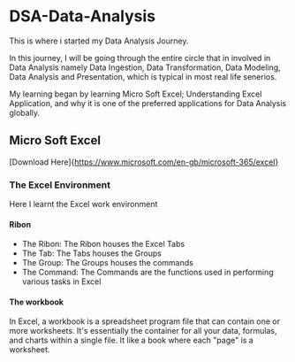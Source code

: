 # DSA-Data-Analysis
This is where i started my Data Analysis Journey.

In this journey, I will be going through the entire circle that in involved in Data Analysis namely Data Ingestion, Data Transformation, Data Modeling, Data Analysis and Presentation, which is typical in most real life senerios.

My learning began by learning Micro Soft Excel; Understanding Excel Application, and why it is one of the preferred applications for Data Analysis globally.  

## Micro Soft Excel
[Download Here]{https://www.microsoft.com/en-gb/microsoft-365/excel}

### The Excel Environment
Here I learnt the Excel work environment

#### Ribon
- The Ribon:  The Ribon houses the Excel Tabs
- The Tab: The Tabs houses the Groups
- The Group: The Groups houses the commands
- The Command: The Commands are the functions used in performing various tasks in Excel

 #### The workbook
 In Excel, a workbook is a spreadsheet program file that can contain one or more worksheets. It's essentially the container for all your data, formulas, and charts within a single file. It like a book where each "page" is a worksheet. 

